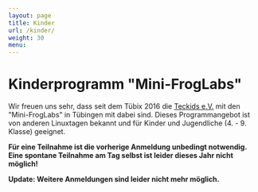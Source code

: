 ```yaml
---
layout: page
title: Kinder
url: /kinder/
weight: 30
menu:
---
```


# Kinderprogramm "Mini-FrogLabs"

Wir freuen uns sehr, dass seit dem Tübix 2016 die <a href="https://www.teckids.org/" target="_blank"> Teckids e.V.</a> mit den "Mini-FrogLabs" in Tübingen mit dabei sind. Dieses Programmangebot ist von anderen Linuxtagen bekannt und für Kinder und Jugendliche (4. - 9. Klasse) geeignet.


<span style="font-weight: bold;">Für eine Teilnahme ist die vorherige Anmeldung unbedingt notwendig. Eine spontane Teilnahme am Tag selbst ist leider dieses Jahr nicht möglich!</span>

**Update: Weitere Anmeldungen sind leider nicht mehr möglich.**

<!-- All of these links are currently dead (GitLab Pages, HTTP 404, The page you're looking for could not be found.):

<div style="text-align: center; font-size: 250%; text-decoration: underline;">
  <a href="https://www.teckids.org/de/veranstaltungen/nachste-veranstaltungen/event/project-froglabs-2019-tuebix" target="_blank">Weitere Details</a>
</div>




<a href="https://www.teckids.org/de/neuigkeiten/2017/07/03/bericht-von-den-mini-froglabs-beim-tubix-2017" target="_blank">Rückblick 2017</a>
<br />
<a href="https://www.teckids.org/de/neuigkeiten/2019/07/09/froglabs-tuebix-2019/" target="_blank">Rückblick 2019</a>

![FrogLabs-Logo](https://www.teckids.org/pics/projs/froglabs/2013/froscon/froglabs_pixelart.png "FrogLabs-Logo")

<br/>

-->

<!--
<a href="../2016/downloads/teckids.mini.froglabs.tuebix.2016.pdf" target="_blank">
Plakat als PDF (4MB) z.B. zum Aushängen in der Schule:<br/><br/>
<img src="../2016/downloads/teckids.mini.froglabs.tuebix.2016.png" alt="FrogLabs" title="FrogLabs">
</a>
-->
